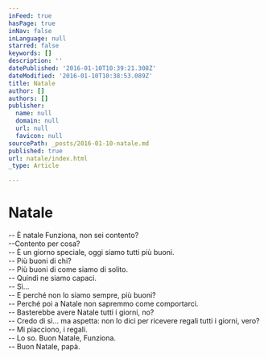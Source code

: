 ```yaml
---
inFeed: true
hasPage: true
inNav: false
inLanguage: null
starred: false
keywords: []
description: ''
datePublished: '2016-01-10T10:39:21.308Z'
dateModified: '2016-01-10T10:38:53.089Z'
title: Natale
author: []
authors: []
publisher:
  name: null
  domain: null
  url: null
  favicon: null
sourcePath: _posts/2016-01-10-natale.md
published: true
url: natale/index.html
_type: Article

---
```

# Natale

-- È natale Funziona, non sei contento?  
--Contento per cosa?  
-- È un giorno speciale, oggi siamo tutti più buoni.  
-- Più buoni di chi?  
-- Più buoni di come siamo di solito.  
-- Quindi ne siamo capaci.  
-- Sì...  
-- E perché non lo siamo sempre, più buoni?  
-- Perché poi a Natale non sapremmo come comportarci.  
-- Basterebbe avere Natale tutti i giorni, no?  
-- Credo di sì... ma aspetta: non lo dici per ricevere regali tutti i giorni, vero?  
-- Mi piacciono, i regali.  
-- Lo so. Buon Natale, Funziona.  
-- Buon Natale, papà.